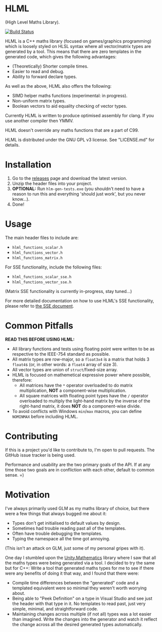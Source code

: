 # HLML

(High Level Maths Library).

[![Build Status](https://travis-ci.com/floorman/HLML.svg?branch=master)](https://travis-ci.com/floorman/HLML)

HLML is a C++ maths library (focused on games/graphics programming) which is loosely styled on HLSL syntax where all vector/matrix types are generated by a tool.  This means that there are zero templates in the generated code, which gives the following advantages:
* (Theoretically) Shorter compile times.
* Easier to read and debug.
* Ability to forward declare types.

As well as the above, HLML also offers the following:
* SIMD helper maths functions (experimental: in progress).
* Non-uniform matrix types.
* Boolean vectors to aid equality checking of vector types.

Currently HLML is written to produce optimised assembly for clang.  If you use another compiler then YMMV.

HLML doesn't override any maths functions that are a part of C99.

HLML is distributed under the GNU GPL v3 license.  See "LICENSE.md" for details.


Installation
============

1. Go to the [releases](https://github.com/floorman/HLML/releases) page and download the latest version.
2. Unzip the header files into your project.
3. **OPTIONAL:** Run ```hlm-gen-tests.exe``` (you shouldn't need to have a reason to run this and everything 'should just work', but you never know...).
4. Done!


Usage
=====
The main header files to include are:
* ```hlml_functions_scalar.h```
* ```hlml_functions_vector.h```
* ```hlml_functions_matrix.h```

For SSE functionality, include the following files:
* ```hlml_functions_scalar_sse.h```
* ```hlml_functions_vector_sse.h```

(Matrix SSE functionality is currently in-progress, stay tuned...)

For more detailed documentation on how to use HLML's SSE functionality, please refer to [the SSE document](https://github.com/floorman/HLML/blob/simd/doc/SSE.md).


Common Pitfalls
===============

**READ THIS BEFORE USING HLML:**

* All library functions and tests using floating point were written to be as respective to the IEEE-754 standard as possible.
* All matrix types are row-major, so a ```float3x4``` is a matrix that holds 3 ```float4```s (or, in other words: a ```float4``` array of size 3).
* All vector types are union of ```struct```/fixed-size array.
* HLML is focused on mathemetical expressive power where possible, therefore:
	* All matrices have the ```*``` operator overloaded to do matrix multiplication, **NOT** a component-wise multiplication.
	* All square matrices with floating point types have the ```/``` operator overloaded to multiply the light-hand matrix by the inverse of the right-hand matrix, it does **NOT** do a component-wise divide.
* To avoid conflicts with Windows ```min```/```max``` macros, you can define ```NOMINMAX``` before including HLML.


Contributing
============

If this is a project you'd like to contribute to, I'm open to pull requests.  The GitHub issue tracker is being used.

Performance and usability are the two primary goals of the API.  If at any time those two goals are in confliction with each other, default to common sense.  =)


Motivation
==========

I've always primarily used GLM as my maths library of choice, but there were a few things that always bugged me about it:
* Types don't get initialised to default values by design.
* Sometimes had trouble reading past all of the templates.
* Often have trouble debugging the templates.
* Typing the namespace all the time got annoying.

(This isn't an attack on GLM, just some of my personal gripes with it).

One day I stumbled upon the [Unity.Mathematics](https://github.com/Unity-Technologies/Unity.Mathematics) library where I saw that all the maths types were being generated via a tool.  I decided to try the same but for C++: Write a tool that generated maths types for me to see if there were any benefits of doing it that way, and I found that there were:
* Compile time differences between the "generated" code and a templated equivalent were so minimal they weren't worth worrying about.
* Being able to "Peek Definition" on a type in Visual Studio and see just the header with that type in it.  No templates to read past, just very simple, minimal, and straightforward code.
* Maintaining changes across multiple (if not all) types was a lot easier than imagined.  Write the changes into the generator and watch it reflect the change across all the desired generated types automatically.
